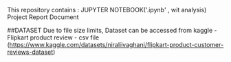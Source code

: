 This repository contains :
JUPYTER NOTEBOOK('.ipynb' , wit analysis)
Project Report Document


##DATASET
Due to file size limits, Dataset can be accessed from kaggle - Flipkart product review - csv file
(https://www.kaggle.com/datasets/niraliivaghani/flipkart-product-customer-reviews-dataset)
